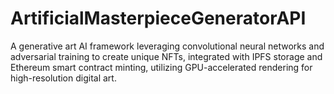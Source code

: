 # ArtificialMasterpieceGeneratorAPI
A generative art AI framework leveraging convolutional neural networks and adversarial training to create unique NFTs, integrated with IPFS storage and Ethereum smart contract minting, utilizing GPU-accelerated rendering for high-resolution digital art.
